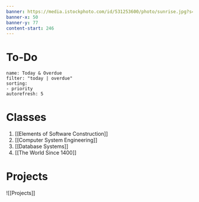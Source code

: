 ```yaml
---
banner: https://media.istockphoto.com/id/531253600/photo/sunrise.jpg?s=612x612&w=0&k=20&c=gdlZaKWcTjW1hmTRN8veqYIV25O4OfN4MhNx2H5Rgnk=
banner-x: 50
banner-y: 77
content-start: 246
---
```

# To-Do
```todoist  
name: Today & Overdue
filter: "today | overdue"  
sorting:
- priority
autorefresh: 5
```

# Classes
1. [[Elements of Software Construction]] 
2. [[Computer System Engineering]]
3. [[Database Systems]] 
4. [[The World Since 1400]] 

# Projects
![[Projects]]
 
